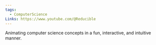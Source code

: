 ```yaml
---
tags:
  - ComputerScience
Links: https://www.youtube.com/@Reducible
---
```

Animating computer science concepts in a fun, interactive, and intuitive manner.